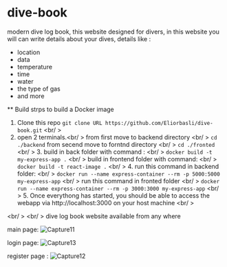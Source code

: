 # dive-book

modern dive log book, this website designed for divers, 
in this website you will can write details about your dives, details like : 
* location
* data
* temperature
* time
* water
* the type of gas 
* and more

** Build
strps to build a Docker image
  1. Clone this repo
     `git clone URL https://github.com/Eliorbasli/dive-book.git` 
     <br/ >
  2. open 2 terminals.<br/ >
    from first move to backend directory <br/ >
     `cd ./backend` 
    from secend move to forntnd directory <br/ >
     `cd ./fronted` <br/ >
    3. build in back folder with command : <br/ >
        `docker build -t my-express-app .`  <br/ >
       build in frontend folder with command: <br/ >
        `docker build -t react-image .` <br/ >
    4. run this command in backend folder: <br/ >
        `docker run --name express-container --rm -p 5000:5000 my-express-app` <br/ >
       run this command in fronted folder <br/ >
        `docker run --name express-container --rm -p 3000:3000 my-express-app` <br/ >
    5. Once everythong has started, you should be able to access the webapp via http://localhost:3000 on your host machine <br/ >
        
<br/ >
<br/ >
dive log book website available from any where

main page: 
![Capture11](https://user-images.githubusercontent.com/45131527/197389769-6a1b3077-72d3-4b99-9d1b-b88c78a01d29.PNG)


login page:
![Capture13](https://user-images.githubusercontent.com/45131527/197389748-6fb8c1d6-c1b1-4839-a619-d272745b827c.PNG)


register page :
![Capture12](https://user-images.githubusercontent.com/45131527/197389754-52ddf41b-49f1-4016-a0c6-3ddf9e26eb36.PNG)



